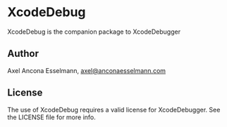 # XcodeDebug

XcodeDebug is the companion package to XcodeDebugger

## Author

Axel Ancona Esselmann, axel@anconaesselmann.com

## License

The use of XcodeDebug requires a valid license for XcodeDebugger. See the LICENSE file for more info.
